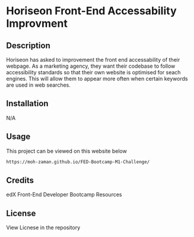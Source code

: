 # Horiseon Front-End Accessability Improvment

## Description 

Horiseon has asked to improvement the front end accessability of their webpage. As a marketing agency, they want their codebase to follow accessibility standards so that their own website is optimised for seach engines. This will allow them to appear more often when certain keywords are used in web searches.

## Installation

N/A

## Usage 

This project can be viewed on this website below
```md
https://moh-zaman.github.io/FED-Bootcamp-M1-Challenge/
```
## Credits

edX Front-End Developer Bootcamp Resources

## License

View Licnese in the repository
